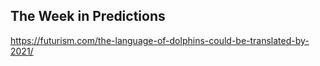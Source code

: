 ## The Week in Predictions

https://futurism.com/the-language-of-dolphins-could-be-translated-by-2021/

